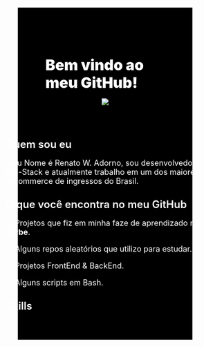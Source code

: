 <svg fill="none" xmlns="http://www.w3.org/2000/svg">
<style>
  * {
  box-sizing: border-box;
  padding: 0;
  margin: 0;
  }
  .container {
    font-family: 'Poppins', -apple-system, system-ui, sans-serif !important;
    -webkit-font-smoothing: antialiased;
    -moz-osx-font-smoothing: grayscale;
    background-color: rgb(0, 0, 0);
    color: white;
    box-sizing: border-box;
    padding: 4rem;
    margin: 0;
  }
  .icon {
    color: white;
    font-size: 52px;
  }
  .section {
    display: flex;
    flex-direction: column;
    align-items: center;
    justify-content: center;
  }
  .head-text {
    font-weight: 900 !important;
    font-size: 34px !important;
  }
  .title {
    margin-top: 1.8rem;
    font-weight: 600 !important;
    font-size: 24px !important;
  }
  .text {
    font-weight: 400 !important;
    font-size: 18px !important;
  }
  .status {
    margin-top: 1rem;
    margin-bottom: 3rem;
  }
  .box {
    width: 460px;
  }
</style>
  <body>
    <div class="container">
      <section class="section">
        <i class="fa-brands devicon-github-original fa-bounce icon"></i>
        <h3 class="head-text">Bem vindo ao meu GitHub!</h3>
        <img class="status" src="https://github-readme-stats.vercel.app/api?username=RENATOADORNO&show_icons=true&include_all_commits=true&count_private=true&icon_color=000000&title_color=000000"/>
      </section>
      <section class="section">
        <div class="box">
          <h3 class="title">Quem sou eu</h3>
          <p class="text">Meu Nome é Renato W. Adorno, sou desenvolvedor Full-Stack e atualmente trabalho em um dos maiores e-commerce de ingressos do Brasil.</p>
          <h3 class="title">O que você encontra no meu GitHub</h3>
          <p class="text">☑ Projetos que fiz em minha faze de aprendizado na <b>Trybe</b>.</p>
          <p class="text">☑ Alguns repos aleatórios que utilizo para estudar.</p>
          <p class="text">☑ Projetos FrontEnd & BackEnd.</p>
          <p class="text">☑ Alguns scripts em Bash.</p>
          <h3 class="title">Skills</h3>
          <i class="fa-brands devicon-git-plain fa-fade  icon"></i>
          <i class="fa-brands devicon-bash-plain fa-fade  icon"></i>
          <i class="fa-brands devicon-linux-plain fa-fade icon"></i>
          <i class="fa-brands devicon-docker-plain-wordmark fa-fade icon"></i>
          <i class="fa-brands devicon-typescript-plain fa-fade icon"></i>
          <i class="fa-brands devicon-react-plain fa-fade icon"></i>
          <i class="fa-brands devicon-nodejs-plain fa-fade icon"></i>
          <i class="fa-brands devicon-javascript-plain fa-fade icon"></i>
          <i class="fa-brands devicon-nextjs-plain fa-fade icon"></i>
          <i class="fa-brands devicon-nestjs-plain fa-fade icon"></i>
          <i class="fa-brands devicon-python-plain fa-fade icon"></i>
          <i class="fa-brands devicon-sass-plain fa-fade icon"></i>
          <i class="fa-brands devicon-express-original fa-fade icon"></i>
          <i class="fa-brands devicon-jquery-plain fa-fade icon"></i>
          <i class="fa-brands devicon-go-plain fa-fade icon"></i>
          <i class="fa-brands devicon-figma-plain fa-fade icon"></i>
        </div>
      </section>
      <section>
      </section>
    </div>
  </body>
</svg>
